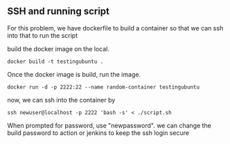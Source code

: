 ## SSH and running script

For this problem, we have dockerfile to build a container so that we can ssh into that to run the script

build the docker image on the local.
```
docker build -t testingubuntu .
```

Once the docker image is build, run the image.
```
docker run -d -p 2222:22 --name random-container testingubuntu
```
now, we can ssh into the container by
```
ssh newuser@localhost -p 2222 'bash -s' < ./script.sh
```
When prompted for password, use "newpassword". we can change the build password to action or jenkins to keep the ssh login secure